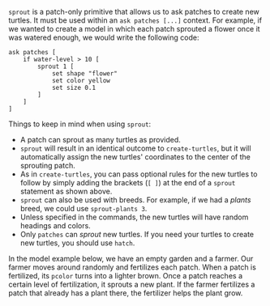 ﻿`sprout` is a patch-only primitive that allows us to ask patches to create new turtles. It must be used within an `ask patches [...]` context.  For example, if we wanted to create a model in which each patch sprouted a flower once it was watered enough, we would write the following code:



```
ask patches [
	if water-level > 10 [
		sprout 1 [
			set shape "flower"
			set color yellow
			set size 0.1
		]
	]
]
```



Things to keep in mind when using `sprout`:

* A patch can sprout as many turtles as provided.
* `sprout` will result in an identical outcome to `create-turtles`, but it will automatically assign the new turtles' coordinates to the center of the sprouting patch.
* As in `create-turtles`, you can pass optional rules for the new turtles to follow by simply adding the brackets (`[ ]`) at the end of a `sprout` statement as shown above.
* `sprout` can also be used with breeds. For example, if we had a *plants* breed, we could use `sprout-plants 3`.
* Unless specified in the commands, the new turtles will have random headings and colors.
* Only `patches` can *sprout* new turtles. If you need your turtles to create new turtles, you should use `hatch`.



In the model example below, we have an empty garden and a farmer. Our farmer moves around randomly and fertilizes each patch. When a patch is fertilized, its `pcolor` turns into a lighter brown. Once a patch reaches a certain level of fertilization, it sprouts a new plant. If the farmer fertilizes a patch that already has a plant there, the fertilizer helps the plant grow.

